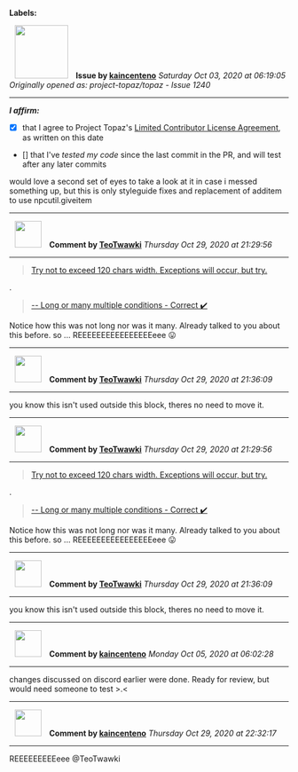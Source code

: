 **Labels:**



<a href="https://github.com/kaincenteno"><img src="https://avatars3.githubusercontent.com/u/26943220?v=4" width="96" height="96" hspace="10"></img></a> **Issue by [kaincenteno](https://github.com/kaincenteno)**
_Saturday Oct 03, 2020 at 06:19:05_
_Originally opened as: project-topaz/topaz - Issue 1240_

----

<!-- place 'x' mark between square [] brackets to affirm: -->
**_I affirm:_**
- [x] that I agree to Project Topaz's [Limited Contributor License Agreement](http://project-topaz.com/blob/release/CONTRIBUTOR_AGREEMENT.md), as written on this date
- [] that I've _tested my code_ since the last commit in the PR, and will test after any later commits

would love a second set of eyes to take a look at it in case i messed something up, but this is only styleguide fixes and replacement of additem to use npcutil.giveitem




----
<a href="https://github.com/TeoTwawki"><img src="https://avatars0.githubusercontent.com/u/6871475?v=4" width="48" height="48" hspace="10"></img></a> **Comment by [TeoTwawki](https://github.com/TeoTwawki)**
_Thursday Oct 29, 2020 at 21:29:56_

----

> [Try not to exceed 120 chars width. Exceptions will occur, but try.](https://github.com/project-topaz/topaz/blob/release/CONTRIBUTING.md#general-code-guidlines-all-languages)

.

> [-- Long or many multiple conditions - Correct ✔️](https://github.com/project-topaz/topaz/blob/release/CONTRIBUTING.md#formatting-conditional-blocks)


Notice how this was not long nor was it many. Already talked to you about this before. so ... REEEEEEEEEEEEEEEEeee :stuck_out_tongue: 


----
<a href="https://github.com/TeoTwawki"><img src="https://avatars0.githubusercontent.com/u/6871475?v=4" width="48" height="48" hspace="10"></img></a> **Comment by [TeoTwawki](https://github.com/TeoTwawki)**
_Thursday Oct 29, 2020 at 21:36:09_

----

you know this isn't used outside this block, theres no need to move it.


----
<a href="https://github.com/TeoTwawki"><img src="https://avatars0.githubusercontent.com/u/6871475?v=4" width="48" height="48" hspace="10"></img></a> **Comment by [TeoTwawki](https://github.com/TeoTwawki)**
_Thursday Oct 29, 2020 at 21:29:56_

----

> [Try not to exceed 120 chars width. Exceptions will occur, but try.](https://github.com/project-topaz/topaz/blob/release/CONTRIBUTING.md#general-code-guidlines-all-languages)

.

> [-- Long or many multiple conditions - Correct ✔️](https://github.com/project-topaz/topaz/blob/release/CONTRIBUTING.md#formatting-conditional-blocks)


Notice how this was not long nor was it many. Already talked to you about this before. so ... REEEEEEEEEEEEEEEEeee :stuck_out_tongue: 


----
<a href="https://github.com/TeoTwawki"><img src="https://avatars0.githubusercontent.com/u/6871475?v=4" width="48" height="48" hspace="10"></img></a> **Comment by [TeoTwawki](https://github.com/TeoTwawki)**
_Thursday Oct 29, 2020 at 21:36:09_

----

you know this isn't used outside this block, theres no need to move it.


----
<a href="https://github.com/kaincenteno"><img src="https://avatars3.githubusercontent.com/u/26943220?v=4" width="48" height="48" hspace="10"></img></a> **Comment by [kaincenteno](https://github.com/kaincenteno)**
_Monday Oct 05, 2020 at 06:02:28_

----

changes discussed on discord earlier were done. Ready for review, but would need someone to test >.<


----
<a href="https://github.com/kaincenteno"><img src="https://avatars3.githubusercontent.com/u/26943220?v=4" width="48" height="48" hspace="10"></img></a> **Comment by [kaincenteno](https://github.com/kaincenteno)**
_Thursday Oct 29, 2020 at 22:32:17_

----

REEEEEEEEEeee @TeoTwawki 
